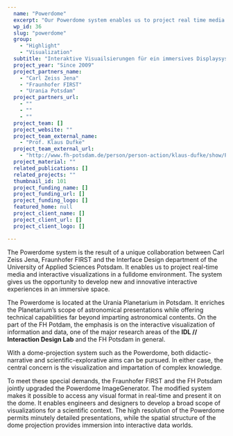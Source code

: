 ```yaml
---
  name: "Powerdome"
  excerpt: "Our Powerdome system enables us to project real time media and interactive visualizations in a immersive fulldome environment."
  wp_id: 36
  slug: "powerdome"
  group: 
    - "Highlight"
    - "Visualization"
  subtitle: "Interaktive Visuailsierungen für ein immersives Displaysystem"
  project_year: "Since 2009"
  project_partners_name: 
    - "Carl Zeiss Jena"
    - "Fraunhofer FIRST"
    - "Urania Potsdam"
  project_partners_url: 
    - ""
    - ""
    - ""
  project_team: []
  project_website: ""
  project_team_external_name: 
    - "Prof. Klaus Dufke"
  project_team_external_url: 
    - "http://www.fh-potsdam.de/person/person-action/klaus-dufke/show/Person/"
  project_material: ""
  related_publications: []
  related_projects: ""
  thumbnail_id: 101
  project_funding_name: []
  project_funding_url: []
  project_funding_logo: []
  featured_home: null
  project_client_name: []
  project_client_url: []
  project_client_logo: []

---
```


The Powerdome system is the result of a unique collaboration between Carl Zeiss Jena, Fraunhofer FIRST and the Interface Design department of the University of Applied Sciences Potsdam. It enables us to project real-time media and interactive visualizations in a fulldome environment. The system gives us the opportunity to develop new and innovative interactive experiences in an immersive space.

The Powerdome is located at the Urania Planetarium in Potsdam. It enriches the Planetarium’s scope of astronomical presentations while offering technical capabilities far beyond imparting astronomical contents. On the part of the FH Potdam, the emphasis is on the interactive visualization of information and data, one of the major research areas of the <strong>IDL // Interaction Design Lab</strong> and the FH Potsdam in general.

With a dome-projection system such as the Powerdome, both didactic-narrative and scientific-explorative aims can be pursued. In either case, the central concern is the visualization and impartation of complex knowledge.

To meet these special demands, the Fraunhofer FIRST and the FH Potsdam jointly upgraded the Powerdome ImageGenerator. The modified system makes it possible to access any visual format in real-time and present it on the dome. It enables engineers and designers to develop a broad scope of visualizations for a scientific context. The high resolution of the Powerdome permits minutely detailed presentations, while the spatial structure of the dome projection provides immersion into interactive data worlds.

